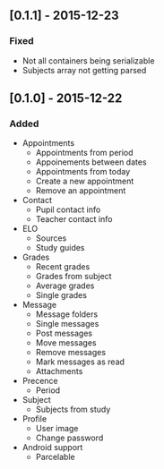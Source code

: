 ## [0.1.1] - 2015-12-23
### Fixed
- Not all containers being serializable
- Subjects array not getting parsed

## [0.1.0] - 2015-12-22
### Added
- Appointments
  - Appointments from period
  - Appoinements between dates
  - Appointments from today
  - Create a new appointment
  - Remove an appointment
- Contact
  - Pupil contact info
  - Teacher contact info
- ELO
  - Sources
  - Study guides
- Grades
  - Recent grades
  - Grades from subject
  - Average grades
  - Single grades
- Message
  - Message folders
  - Single messages
  - Post messages
  - Move messages
  - Remove messages
  - Mark messages as read
  - Attachments
- Precence
  - Period
- Subject
  - Subjects from study
- Profile
  - User image
  - Change password
- Android support
  - Parcelable